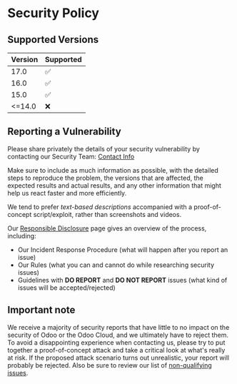 # Security Policy

## Supported Versions

| Version | Supported          |
| ------- | ------------------ |
| 17.0    | :white_check_mark: |
| 16.0    | :white_check_mark: |
| 15.0    | :white_check_mark: |
| <=14.0  | :x:                |

## Reporting a Vulnerability

Please share privately the details of your security vulnerability by contacting our Security Team:
[Contact Info](https://www.modulesnow.com/security-report)

Make sure to include as much information as possible, with the detailed steps to reproduce the problem,
the versions that are affected, the expected results and actual results, and any other information that
might help us react faster and more efficiently.

We tend to prefer _text-based descriptions_ accompanied with a proof-of-concept script/exploit, rather
than screenshots and videos.

Our [Responsible Disclosure](https://www.modulesnow.com/security-report) page gives an overview of the
process, including:

 - Our Incident Response Procedure (what will happen after you report an issue)
 - Our Rules (what you can and cannot do while researching security issues)
 - Guidelines with **DO REPORT** and **DO NOT REPORT** issues
   (what kind of issues will be accepted/rejected)


## Important note

We receive a majority of security reports that have little to no impact on the security of Odoo or
the Odoo Cloud, and we ultimately have to reject them. To avoid a disappointing experience when
contacting us, please try to put together a proof-of-concept attack and take a critical look at
what's really at risk.
If the proposed attack scenario turns out unrealistic, your report will probably be rejected.
Also be sure to review our list of [non-qualifying issues](https://www.modulesnow.com/security-report#what).
